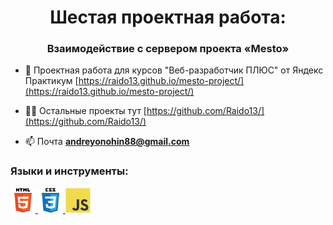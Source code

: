 <h1 align="center">Шестая проектная работа:</h1>
<h3 align="center">Взаимодействие с сервером проекта «Mesto»</h3>

- 🔭 Проектная работа для курсов "Веб-разработчик ПЛЮС" от Яндекс Практикум [https://raido13.github.io/mesto-project/](https://raido13.github.io/mesto-project/)

- 👨‍💻 Остальные проекты тут [https://github.com/Raido13/](https://github.com/Raido13/)

- 📫 Почта **andreyonohin88@gmail.com**

<h3 align="left">Языки и инструменты:</h3>
<p align="left"><a href="https://www.w3.org/html/" target="_blank" rel="noreferrer"> <img src="https://raw.githubusercontent.com/devicons/devicon/master/icons/html5/html5-original-wordmark.svg" alt="html5" width="40" height="40"/></a><a href="https://www.w3schools.com/css/" target="_blank" rel="noreferrer"> <img src="https://raw.githubusercontent.com/devicons/devicon/master/icons/css3/css3-original-wordmark.svg" alt="css3" width="40" height="40"/></a><a href="https://developer.mozilla.org/en-US/docs/Web/JavaScript" target="_blank" rel="noreferrer"> <img src="https://raw.githubusercontent.com/devicons/devicon/master/icons/javascript/javascript-original.svg" alt="javascript" width="40" height="40"/></a></p> 
